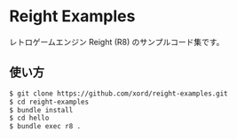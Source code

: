 # Reight Examples

レトロゲームエンジン Reight (R8) のサンプルコード集です。

## 使い方

```sh
$ git clone https://github.com/xord/reight-examples.git
$ cd reight-examples
$ bundle install
$ cd hello
$ bundle exec r8 .
```
